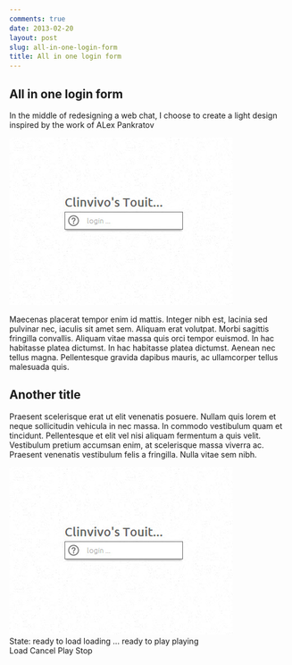 ```yaml
---
comments: true
date: 2013-02-20
layout: post
slug: all-in-one-login-form
title: All in one login form
---
```


## All in one login form

In the middle of redesigning a web chat, I choose to create a light design inspired by the work of ALex Pankratov 

![Login form - initial state](/img/posts/2013-02-20-login-form_initial-state.jpg "Login form - initial state")

Maecenas placerat tempor enim id mattis. Integer nibh est, lacinia sed pulvinar nec, iaculis sit amet sem. Aliquam erat volutpat. Morbi sagittis fringilla convallis. Aliquam vitae massa quis orci tempor euismod. In hac habitasse platea dictumst. In hac habitasse platea dictumst. Aenean nec tellus magna. Pellentesque gravida dapibus mauris, ac ullamcorper tellus malesuada quis.

## Another title

Praesent scelerisque erat ut elit venenatis posuere. Nullam quis lorem et neque sollicitudin vehicula in nec massa. In commodo vestibulum quam et tincidunt. Pellentesque et elit vel nisi aliquam fermentum a quis velit. Vestibulum pretium accumsan enim, at scelerisque massa viverra ac. Praesent venenatis vestibulum felis a fringilla. Nulla vitae sem nibh. 

<div class=gif-player>
	<img class="gif-still gif-ctrl" src="/img/posts/2013-02-20-login-form_initial-state.jpg">
	<img class="gif-movie gif-ctrl"	gif="/img/posts/2013-02-20-login-form_animated.gif">
	<div>
		State: 
		<span class=gif-info-e>ready to load</span>
		<span class=gif-info-l>loading ...</span>
		<span class=gif-info-s>ready to play</span>
		<span class=gif-info-p>playing</span>
	</div>
	<div class=gif-ctrl>
		<span class=gif-ctrl-l>Load</span>
		<span class=gif-ctrl-c>Cancel</span>
		<span class=gif-ctrl-p>Play</span>
		<span class=gif-ctrl-s>Stop</span>
	</div>
</div>